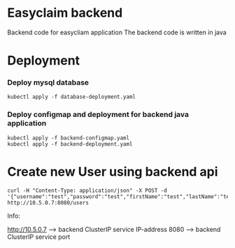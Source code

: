 # Easyclaim backend
Backend code for easycliam application
The backend code is written in java

# Deployment
### Deploy mysql database
```
kubectl apply -f database-deployment.yaml
```

### Deploy configmap and deployment for backend java application
```
kubectl apply -f backend-configmap.yaml
kubectl apply -f backend-deployment.yaml
```

# Create new User using backend api
```
curl -H "Content-Type: application/json" -X POST -d '{"username":"test","password":"test","firstName":"test","lastName":"test","age":23,"salary":12345}' http://10.5.0.7:8080/users
```
Info:

http://10.5.0.7 --> backend ClusterIP service IP-address
8080 --> backend ClusterIP service port